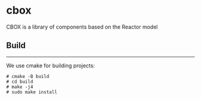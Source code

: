 # cbox
CBOX is a library of components based on the Reactor model

## Build
---
We use cmake for building projects:

```
# cmake -B build
# cd build
# make -j4
# sudo make install
```
